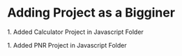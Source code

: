 <h1>Adding Project as a Bigginer</h1>
<p>1. Added Calculator Project in Javascript Folder</p>
<p>1. Added PNR Project in Javascript Folder</p>